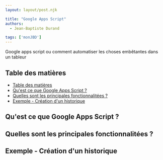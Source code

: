 ```yaml
---
layout: layout/post.njk

title: "Google Apps Script"
authors:
  - Jean-Baptiste Durand

tags: ['monJBD']
---
```


<!-- début résumé -->
Google apps script ou comment automatiser les choses embêtantes dans un tableur
<!-- fin résumé -->

<h2 id="toc"> Table des matières </h2>

- [Table des matières](#toc)
- [Qu'est ce que Google Apps Script ?](#h1)
- [Quelles sont les principales fonctionnalitées ?](#h2)
- [Exemple - Création d'un historique](#h3)

<h2 id="h1"> Qu'est ce que Google Apps Script ? </h2>

<h2 id="h2"> Quelles sont les principales fonctionnalitées ? </h2>

<h2 id="h3"> Exemple - Création d'un historique </h2>
